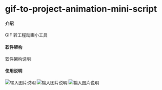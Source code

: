# gif-to-project-animation-mini-script

#### 介绍

GIF 转工程动画小工具

#### 软件架构

软件架构说明

#### 使用说明

![输入图片说明](<"./%E5%B1%8F%E5%B9%95%E6%88%AA%E5%9B%BE%202023-11-16%20153315(1).png">)
![输入图片说明]("./%E5%B1%8F%E5%B9%95%E6%88%AA%E5%9B%BE%202023-11-16%20153456.png")
![输入图片说明]("./%E5%B1%8F%E5%B9%95%E6%88%AA%E5%9B%BE%202023-11-29%20192116.png")
